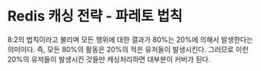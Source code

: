 # Redis 캐싱 전략 - 파레토 법칙
8:2의 법칙이라고 불리며 모든 행위에 대한 결과가 80%는 20%에 의해서 발생한다는 의미이다.
즉, 모든 80%의 활동은 20%의 적은 유저들이 발생시킨다. 그러므로 이런 20%의 유저들이 발생시킨 것들만 캐싱처리하면 대부분이 커버가 된다.
